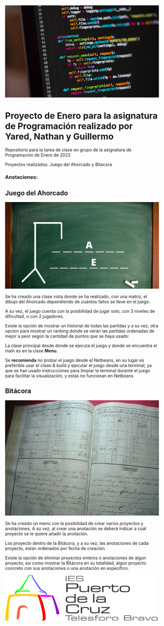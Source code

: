 ![](img/1.jpg)
# Proyecto de Enero para la asignatura de Programación realizado por Yared, Nathan y Guillermo

Repositorio para la tarea de clase en grupo de la asignatura de Programacion de Enero de 2022

Proyectos realizados: Juego del Ahorcado y Bitacora

### Anotaciones:

## Juego del Ahorcado

![](img/2.jpg)

Se ha creado una clase vista donde se ha realizado, con una matriz, el dibujo del Ahorcado dependiendo de cuántos fallos se lleve en el juego.

A su vez, el juego cuenta con la posibilidad de jugar solo, con 3 niveles de dificultad, o con 2 jugadores.

Existe la opción de mostrar un historial de todas las partidas y a su vez, otra opcion para mostrar un ranking donde se verán las partidas ordenadas de mejor a peor según la cantidad de puntos que se haya usado:

La clase principal desde donde se ejecuta el juego y donde se encuentra el main es en la clase **Menu**.


Se **recomienda** no probar el juego desde el Netbeans, en su lugar es preferible usar el clean & build y ejecutar el juego desde una terminal, ya que se han usado instrucciones para limpiar la terminal durante el juego para facilitar la visualización, y estas no funcionan en Netbeans


## Bitácora

![](img/3.jpg)

Se ha creado un menú con la posibilidad de crear varios proyectos y anotaciones. A su vez, al crear una anotación se deberá indicar a cuál proyecto se le quiere añadir la anotación.

Los proyecto dentro de la Bitácora, y a su vez, las anotaciones de cada proyecto, estan ordenados por fecha de creación.

Existe la opción de eliminar proyectos enteros o anotaciones de algun proyecto, así como mostrar la Bitácora en su totalidad, algún proyecto concreto con sus anotaciones o una anotación en específico.

<img src="img/4.png" width="500" height="150" />
